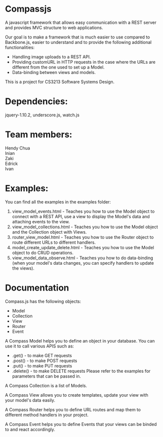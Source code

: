 Compassjs
=========

A javascript framework that allows easy communication with a REST server and provides MVC structure to web applications.

Our goal is to make a framework that is much easier to use compared to Backbone.js, easier to understand and to provide the following additional functionalities:
- Handling image uploads to a REST API.
- Providing customURL in HTTP requests in the case where the URLs are different from the one used to set up a Model.
- Data-binding between views and models.

This is a project for CS3213 Software Systems Design.

Dependencies:
============
jquery-1.10.2, underscore.js, watch.js

Team members:
============
Hendy Chua<br>
Inian<br>
Zaki<br>
Edrick<br>
Ivan<br>

Examples:
===========
You can find all the examples in the examples folder:

1. view_model_events.html - Teaches you how to use the Model object to connect with a REST API, use a view to display the Model's data 
and attaching events to the view.<br>
2. view_model_collections.html - Teaches you how to use the Model object and the Collection object with Views.<br>
3. router_view_model.html - Teaches you how to use the Router object to route different URLs to different handlers.<br>
4. model_create_update_delete.html - Teaches you how to use the Model object to do CRUD operations.<br>
5. view_model_data_observe.html - Teaches you how to do data-binding (when your model's data changes, you can specify handlers to update the views).<br>

Documentation
===========
Compass.js has the following objects:
- Model
- Collection
- View
- Router
- Event

A Compass Model helps you to define an object in your database. You can use it to call various APIS such as:
- .get() - to make GET requests
- .post() - to make POST requests
- .put() - to make PUT requests
- .delete() - to make DELETE requests
Please refer to the examples for parameters that can be passed in.

A Compass Collection is a list of Models.

A Compass View allows you to create templates, update your view with your model's data easily.

A Compass Router helps you to define URL routes and map them to different method handlers in your project.

A Compass Event helps you to define Events that your views can be binded to and react accordingly.
